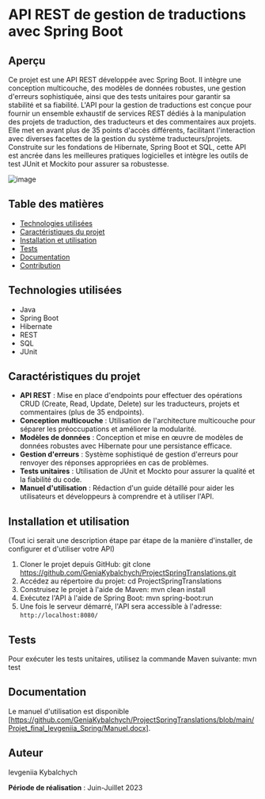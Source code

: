 # API REST de gestion de traductions avec Spring Boot

## Aperçu
Ce projet est une API REST développée avec Spring Boot. Il intègre une conception multicouche, des modèles de données robustes, une gestion d'erreurs sophistiquée, ainsi que des tests unitaires pour garantir sa stabilité et sa fiabilité. L'API pour la gestion de traductions est conçue pour fournir un ensemble exhaustif de services REST dédiés à la manipulation des projets de traduction, des traducteurs et des commentaires aux projets. Elle met en avant plus de 35 points d'accès différents, facilitant l'interaction avec diverses facettes de la gestion du système traducteurs/projets. Construite sur les fondations de Hibernate, Spring Boot et SQL, cette API est ancrée dans les meilleures pratiques logicielles et intègre les outils de test JUnit et Mockito pour assurer sa robustesse.

![image](https://github.com/GeniaKybalchych/ProjectSpringTranslations/assets/117115542/d6792e91-1f0c-42be-bd2b-6532aae22d36)


## Table des matières
- [Technologies utilisées](#technologies-utilisées)
- [Caractéristiques du projet](#caractéristiques-du-projet)
- [Installation et utilisation](#installation-et-utilisation)
- [Tests](#tests)
- [Documentation](#documentation)
- [Contribution](#contribution)

## Technologies utilisées
- Java
- Spring Boot
- Hibernate
- REST
- SQL
- JUnit

## Caractéristiques du projet
- **API REST** : Mise en place d'endpoints pour effectuer des opérations CRUD (Create, Read, Update, Delete) sur les traducteurs, projets et commentaires (plus de 35 endpoints).
- **Conception multicouche** : Utilisation de l'architecture multicouche pour séparer les préoccupations et améliorer la modularité.
- **Modèles de données** : Conception et mise en œuvre de modèles de données robustes avec Hibernate pour une persistance efficace.
- **Gestion d'erreurs** : Système sophistiqué de gestion d'erreurs pour renvoyer des réponses appropriées en cas de problèmes.
- **Tests unitaires** : Utilisation de JUnit et Mockto pour assurer la qualité et la fiabilité du code.
- **Manuel d'utilisation** : Rédaction d'un guide détaillé pour aider les utilisateurs et développeurs à comprendre et à utiliser l'API.

## Installation et utilisation
(Tout ici serait une description étape par étape de la manière d'installer, de configurer et d'utiliser votre API)

1. Cloner le projet depuis GitHub: git clone https://github.com/GeniaKybalchych/ProjectSpringTranslations.git
2. Accédez au répertoire du projet: cd ProjectSpringTranslations
3. Construisez le projet à l'aide de Maven: mvn clean install
4. Exécutez l'API à l'aide de Spring Boot: mvn spring-boot:run
5. Une fois le serveur démarré, l'API sera accessible à l'adresse: `http://localhost:8080/`

## Tests
Pour exécuter les tests unitaires, utilisez la commande Maven suivante:
mvn test

## Documentation
Le manuel d'utilisation est disponible [https://github.com/GeniaKybalchych/ProjectSpringTranslations/blob/main/Projet_final_Ievgeniia_Spring/Manuel.docx].

## Auteur

Ievgeniia Kybalchych

**Période de réalisation** : Juin-Juillet 2023  
